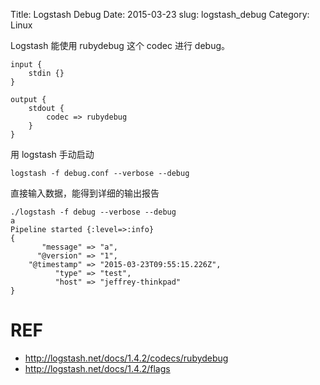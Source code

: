 Title: Logstash Debug
Date: 2015-03-23
slug: logstash_debug
Category: Linux


Logstash 能使用 rubydebug 这个 codec 进行 debug。


    input {
        stdin {}
    }

    output {
        stdout {
            codec => rubydebug
        }
    }

用 logstash 手动启动

    logstash -f debug.conf --verbose --debug


直接输入数据，能得到详细的输出报告


    ./logstash -f debug --verbose --debug                            
    a
    Pipeline started {:level=>:info}
    {
           "message" => "a",
          "@version" => "1",
        "@timestamp" => "2015-03-23T09:55:15.226Z",
              "type" => "test",
              "host" => "jeffrey-thinkpad"
    }

# REF

* <http://logstash.net/docs/1.4.2/codecs/rubydebug>
* <http://logstash.net/docs/1.4.2/flags>
